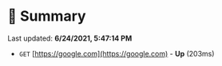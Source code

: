 # 📖 Summary
Last updated: **6/24/2021, 5:47:14 PM**

- `GET` [https://google.com](https://google.com) - **Up** (203ms)
